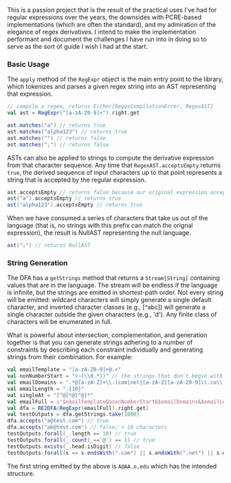 This is a passion project that is the result of the practical uses I've had for regular expressions over the years, the downsides with PCRE-based implementations (which are often the standard), and my admiration of the elegance of regex derivatives. I intend to make the implementation performant and document the challenges I have run into in doing so to serve as the sort of guide I wish I had at the start.

### Basic Usage

The `apply` method of the `RegExpr` object is the main entry point to the library, which tokenizes and parses a given regex string into an AST representing that expression.

```scala
// compile a regex, returns Either[RegexCompilationError, RegexAST]
val ast = RegExpr("[a-zA-Z0-9]+").right.get

ast.matches("a") // returns true
ast.matches("alpha123") // returns true
ast.matches("") // returns false
ast.matches(";") // returns false
```

ASTs can also be applied to strings to compute the derivative expression from that character sequence. Any time that `RegexAST.acceptsEmpty` returns `true`, the derived sequence of input characters up to that point represents a string that is accepted by the regular expression.

```scala
ast.acceptsEmpty // returns false because our original expression accepts length > 0 strings due to + operator
ast("a").acceptsEmpty // returns true
ast("alpha123").acceptsEmpty // returns true
```

When we have consumed a series of characters that take us out of the language (that is, no strings with this prefix can match the orignal expression), the result is NullAST representing the null language.

```scala
ast(";") // returns NullAST
```

### String Generation

The DFA has a `getStrings` method that returns a `Stream[String]` containing values that are in the language. The stream will be endless if
the language is infinite, but the strings are emitted in shortest-path order. Not every string will be emitted: wildcard characters will
simply generate a single default character, and inverted character classes (e.g., [^abc]) will generate a single character outside the
given characters (e.g., 'd'). Any finite class of characters will be enumerated in full.

What is powerful about intersection, complementation, and generation together is that you can generate strings adhering to a 
number of constraints by describing each constraint individually and generating strings from their combination. For example:

```scala
val emailTemplate = "[a-zA-Z0-9]+@.+"
val nonNumberStart = "(~(\\d.*))" // the strings that don't begin with a digit, including the empty string
val emailDomains = ".*@[a-zA-Z]+\\.(com|net|[a-zA-Z][a-zA-Z0-9]\\.co\\.uk|[a-z]+\\.edu)"
val emailLength = ".{10}"
val singleAt = "[^@]*@[^@]*"
val emailFull = s"$emailTemplate&$nonNumberStart&$emailDomains&$emailLength&$singleAt"
val dfa = RE2DFA(RegExpr(emailFull).right.get)
val testOutputs = dfa.getStrings.take(1000)
dfa.accepts("a@test.com") // true
dfa.accepts("ab@test.com") // false; > 10 characters
testOutputs.forall(_.length == 10) // true
testOutputs.forall(_.count(_=='@') == 1) // true
testOutputs.exists(_.head.isDigit) // false
testOutputs.forall(s => s.endsWith(".com") || s.endsWith(".net") || s.endsWith(".co.uk") || s.endsWith(".edu")) // true
```
The first string emitted by the above is `A@AA.n.edu` which has the intended structure.